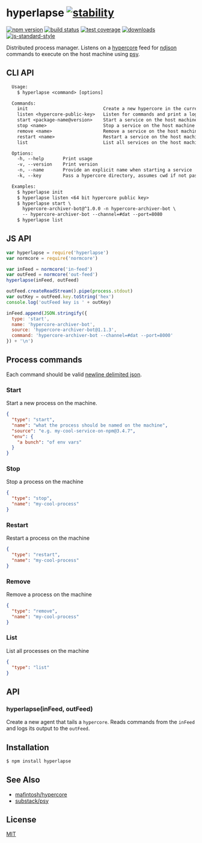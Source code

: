 # hyperlapse [![stability][0]][1]
[![npm version][2]][3] [![build status][4]][5] [![test coverage][6]][7]
[![downloads][8]][9] [![js-standard-style][10]][11]

Distributed process manager. Listens on a [hypercore][hypercore] feed for
[ndjson][ndjson] commands to execute on the host machine using [psy][psy].

## CLI API
```txt
  Usage:
    $ hyperlapse <command> [options]

  Commands:
    init                            Create a new hypercore in the current dir
    listen <hypercore-public-key>   Listen for commands and print a log key
    start <package-name@version>    Start a service on the host machine
    stop <name>                     Stop a service on the host machine
    remove <name>                   Remove a service on the host machine
    restart <name>                  Restart a service on the host machine
    list                            List all services on the host machine

  Options:
    -h, --help       Print usage
    -v, --version    Print version
    -n, --name       Provide an explicit name when starting a service
    -k, --key        Pass a hypercore directory, assumes cwd if not passed

  Examples:
    $ hyperlapse init
    $ hyperlapse listen <64 bit hypercore public key>
    $ hyperlapse start \
      hypercore-archiver-bot@^1.0.0 -n hypercore-archiver-bot \
      -- hypercore-archiver-bot --channel=#dat --port=8080
    $ hyperlapse list
```

## JS API
```js
var hyperlapse = require('hyperlapse')
var normcore = require('normcore')

var inFeed = normcore('in-feed')
var outFeed = normcore('out-feed')
hyperlapse(inFeed, outFeed)

outFeed.createReadStream().pipe(process.stdout)
var outKey = outFeed.key.toString('hex')
console.log('outFeed key is ' + outKey)

inFeed.append(JSON.stringify({
  type: 'start',
  name: 'hypercore-archiver-bot',
  source: 'hypercore-archiver-bot@1.1.3',
  command: 'hypercore-archiver-bot --channel=#dat --port=8000'
}) + '\n')
```

## Process commands
Each command should be valid [newline delimited json][ndjson].

### Start
Start a new process on the machine.
```json
{
  "type": "start",
  "name": "what the process should be named on the machine",
  "source": "e.g. my-cool-service-on-npm@3.4.7",
  "env": {
    "a bunch": "of env vars"
  }
}
```

### Stop
Stop a process on the machine
```json
{
  "type": "stop",
  "name": "my-cool-process"
}
```

### Restart
Restart a process on the machine
```json
{
  "type": "restart",
  "name": "my-cool-process"
}
```

### Remove
Remove a process on the machine
```json
{
  "type": "remove",
  "name": "my-cool-process"
}
```

### List
List all processes on the machine
```json
{
  "type": "list"
}
```

## API
### hyperlapse(inFeed, outFeed)
Create a new agent that tails a `hypercore`. Reads commands from the `inFeed`
and logs its output to the `outFeed`.

## Installation
```sh
$ npm install hyperlapse
```

## See Also
- [mafintosh/hypercore][hypercore]
- [substack/psy][psy]

## License
[MIT](https://tldrlegal.com/license/mit-license)

[0]: https://img.shields.io/badge/stability-experimental-orange.svg?style=flat-square
[1]: https://nodejs.org/api/documentation.html#documentation_stability_index
[2]: https://img.shields.io/npm/v/hyperlapse.svg?style=flat-square
[3]: https://npmjs.org/package/hyperlapse
[4]: https://img.shields.io/travis/yoshuawuyts/hyperlapse/master.svg?style=flat-square
[5]: https://travis-ci.org/yoshuawuyts/hyperlapse
[6]: https://img.shields.io/codecov/c/github/yoshuawuyts/hyperlapse/master.svg?style=flat-square
[7]: https://codecov.io/github/yoshuawuyts/hyperlapse
[8]: http://img.shields.io/npm/dm/hyperlapse.svg?style=flat-square
[9]: https://npmjs.org/package/hyperlapse
[10]: https://img.shields.io/badge/code%20style-standard-brightgreen.svg?style=flat-square
[11]: https://github.com/feross/standard

[hypercore]: https://github.com/mafintosh/hypercore
[psy]: https://github.com/substack/psy
[ndjson]: http://ndjson.org/
